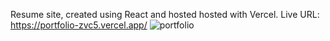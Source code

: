 Resume site, created using React and hosted hosted with Vercel.
Live URL: https://portfolio-zvc5.vercel.app/
![portfolio](/Users/geraldina.alvarez/dev/portfolio/public/portfolio_image.png)